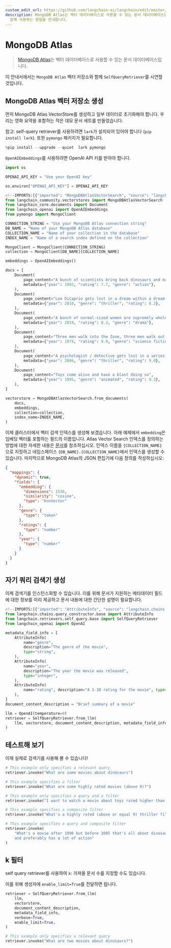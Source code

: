 ```yaml
---
custom_edit_url: https://github.com/langchain-ai/langchain/edit/master/docs/docs/integrations/retrievers/self_query/mongodb_atlas.ipynb
description: MongoDB Atlas는 벡터 데이터베이스로 사용할 수 있는 문서 데이터베이스입니다. SelfQueryRetriever와
  함께 사용하는 방법을 안내합니다.
---
```


# MongoDB Atlas

> [MongoDB Atlas](https://www.mongodb.com/)는 벡터 데이터베이스로 사용할 수 있는 문서 데이터베이스입니다.

이 안내서에서는 `MongoDB Atlas` 벡터 저장소와 함께 `SelfQueryRetriever`를 시연할 것입니다.

## MongoDB Atlas 벡터 저장소 생성
먼저 MongoDB Atlas VectorStore를 생성하고 일부 데이터로 초기화해야 합니다. 우리는 영화 요약을 포함하는 작은 데모 문서 세트를 만들었습니다.

참고: self-query retriever를 사용하려면 `lark`가 설치되어 있어야 합니다 (`pip install lark`). 또한 `pymongo` 패키지가 필요합니다.

```python
%pip install --upgrade --quiet  lark pymongo
```


`OpenAIEmbeddings`를 사용하려면 OpenAI API 키를 받아야 합니다.

```python
import os

OPENAI_API_KEY = "Use your OpenAI key"

os.environ["OPENAI_API_KEY"] = OPENAI_API_KEY
```


```python
<!--IMPORTS:[{"imported": "MongoDBAtlasVectorSearch", "source": "langchain_community.vectorstores", "docs": "https://api.python.langchain.com/en/latest/vectorstores/langchain_community.vectorstores.mongodb_atlas.MongoDBAtlasVectorSearch.html", "title": "MongoDB Atlas"}, {"imported": "Document", "source": "langchain_core.documents", "docs": "https://api.python.langchain.com/en/latest/documents/langchain_core.documents.base.Document.html", "title": "MongoDB Atlas"}, {"imported": "OpenAIEmbeddings", "source": "langchain_openai", "docs": "https://api.python.langchain.com/en/latest/embeddings/langchain_openai.embeddings.base.OpenAIEmbeddings.html", "title": "MongoDB Atlas"}]-->
from langchain_community.vectorstores import MongoDBAtlasVectorSearch
from langchain_core.documents import Document
from langchain_openai import OpenAIEmbeddings
from pymongo import MongoClient

CONNECTION_STRING = "Use your MongoDB Atlas connection string"
DB_NAME = "Name of your MongoDB Atlas database"
COLLECTION_NAME = "Name of your collection in the database"
INDEX_NAME = "Name of a search index defined on the collection"

MongoClient = MongoClient(CONNECTION_STRING)
collection = MongoClient[DB_NAME][COLLECTION_NAME]

embeddings = OpenAIEmbeddings()
```


```python
docs = [
    Document(
        page_content="A bunch of scientists bring back dinosaurs and mayhem breaks loose",
        metadata={"year": 1993, "rating": 7.7, "genre": "action"},
    ),
    Document(
        page_content="Leo DiCaprio gets lost in a dream within a dream within a dream within a ...",
        metadata={"year": 2010, "genre": "thriller", "rating": 8.2},
    ),
    Document(
        page_content="A bunch of normal-sized women are supremely wholesome and some men pine after them",
        metadata={"year": 2019, "rating": 8.3, "genre": "drama"},
    ),
    Document(
        page_content="Three men walk into the Zone, three men walk out of the Zone",
        metadata={"year": 1979, "rating": 9.9, "genre": "science fiction"},
    ),
    Document(
        page_content="A psychologist / detective gets lost in a series of dreams within dreams within dreams and Inception reused the idea",
        metadata={"year": 2006, "genre": "thriller", "rating": 9.0},
    ),
    Document(
        page_content="Toys come alive and have a blast doing so",
        metadata={"year": 1995, "genre": "animated", "rating": 9.3},
    ),
]

vectorstore = MongoDBAtlasVectorSearch.from_documents(
    docs,
    embeddings,
    collection=collection,
    index_name=INDEX_NAME,
)
```


이제 클러스터에서 벡터 검색 인덱스를 생성해 보겠습니다. 아래 예제에서 `embedding`은 임베딩 벡터를 포함하는 필드의 이름입니다. Atlas Vector Search 인덱스를 정의하는 방법에 대한 자세한 내용은 [문서](https://www.mongodb.com/docs/atlas/atlas-search/field-types/knn-vector)를 참조하십시오.
인덱스 이름을 `{COLLECTION_NAME}`으로 지정하고 네임스페이스 `{DB_NAME}.{COLLECTION_NAME}`에서 인덱스를 생성할 수 있습니다. 마지막으로 MongoDB Atlas의 JSON 편집기에 다음 정의를 작성하십시오:

```json
{
  "mappings": {
    "dynamic": true,
    "fields": {
      "embedding": {
        "dimensions": 1536,
        "similarity": "cosine",
        "type": "knnVector"
      },
      "genre": {
        "type": "token"
      },
      "ratings": {
        "type": "number"
      },
      "year": {
        "type": "number"
      }
    }
  }
}
```


## 자기 쿼리 검색기 생성
이제 검색기를 인스턴스화할 수 있습니다. 이를 위해 문서가 지원하는 메타데이터 필드에 대한 정보를 미리 제공하고 문서 내용에 대한 간단한 설명이 필요합니다.

```python
<!--IMPORTS:[{"imported": "AttributeInfo", "source": "langchain.chains.query_constructor.base", "docs": "https://api.python.langchain.com/en/latest/chains/langchain.chains.query_constructor.schema.AttributeInfo.html", "title": "MongoDB Atlas"}, {"imported": "SelfQueryRetriever", "source": "langchain.retrievers.self_query.base", "docs": "https://api.python.langchain.com/en/latest/retrievers/langchain.retrievers.self_query.base.SelfQueryRetriever.html", "title": "MongoDB Atlas"}, {"imported": "OpenAI", "source": "langchain_openai", "docs": "https://api.python.langchain.com/en/latest/llms/langchain_openai.llms.base.OpenAI.html", "title": "MongoDB Atlas"}]-->
from langchain.chains.query_constructor.base import AttributeInfo
from langchain.retrievers.self_query.base import SelfQueryRetriever
from langchain_openai import OpenAI

metadata_field_info = [
    AttributeInfo(
        name="genre",
        description="The genre of the movie",
        type="string",
    ),
    AttributeInfo(
        name="year",
        description="The year the movie was released",
        type="integer",
    ),
    AttributeInfo(
        name="rating", description="A 1-10 rating for the movie", type="float"
    ),
]
document_content_description = "Brief summary of a movie"
```


```python
llm = OpenAI(temperature=0)
retriever = SelfQueryRetriever.from_llm(
    llm, vectorstore, document_content_description, metadata_field_info, verbose=True
)
```


## 테스트해 보기
이제 실제로 검색기를 사용해 볼 수 있습니다!

```python
# This example only specifies a relevant query
retriever.invoke("What are some movies about dinosaurs")
```


```python
# This example specifies a filter
retriever.invoke("What are some highly rated movies (above 9)?")
```


```python
# This example only specifies a query and a filter
retriever.invoke("I want to watch a movie about toys rated higher than 9")
```


```python
# This example specifies a composite filter
retriever.invoke("What's a highly rated (above or equal 9) thriller film?")
```


```python
# This example specifies a query and composite filter
retriever.invoke(
    "What's a movie after 1990 but before 2005 that's all about dinosaurs, \
    and preferably has a lot of action"
)
```


## k 필터

self query retriever를 사용하여 `k`: 가져올 문서 수를 지정할 수도 있습니다.

이를 위해 생성자에 `enable_limit=True`를 전달하면 됩니다.

```python
retriever = SelfQueryRetriever.from_llm(
    llm,
    vectorstore,
    document_content_description,
    metadata_field_info,
    verbose=True,
    enable_limit=True,
)
```


```python
# This example only specifies a relevant query
retriever.invoke("What are two movies about dinosaurs?")
```
